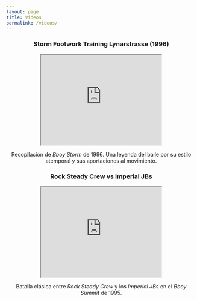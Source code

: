 ```yaml
---
layout: page
title: Videos
permalink: /videos/
---
```


<!--
Para añadir otro vídeo copia la sección div como un bloque. La url del video va al lado de "/embed/"
y el texto en el párrafo <p>
-->

<div align = "center">
<h3>Storm Footwork Training Lynarstrasse (1996)</h3>    
<iframe width="320" height="240" source src="https://www.youtube.com/embed/xCK2FWZBNwA">
</iframe>
<p>
    Recopilación de <em>Bboy Storm</em> de 1996. Una leyenda del baile por su estilo atemporal y sus aportaciones al movimiento.
</p>
</div>

<div align = "center">
<h3>Rock Steady Crew vs Imperial JBs</h3>    
<iframe width="320" height="240" source src="https://www.youtube.com/embed/6qo9v6cBLos">
</iframe>
<p>
    Batalla clásica entre <em>Rock Steady Crew</em> y los <em>Imperial JBs</em> en el <em>Bboy Summit</em> de 1995.
</p>
</div>